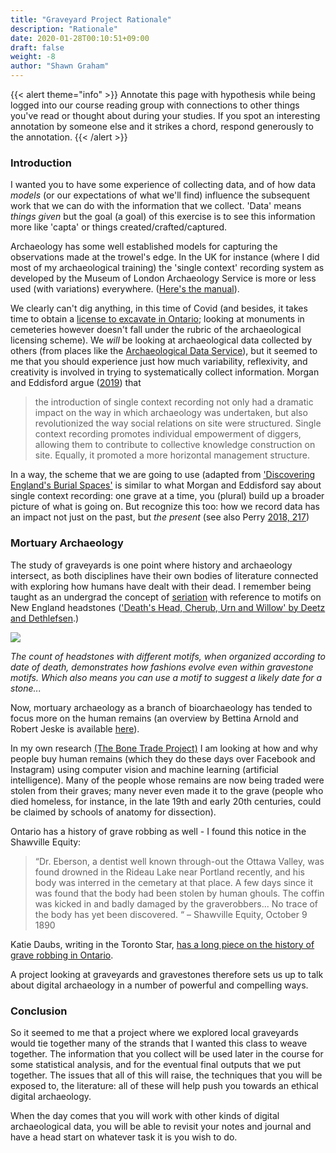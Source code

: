 ```yaml
---
title: "Graveyard Project Rationale"
description: "Rationale"
date: 2020-01-28T00:10:51+09:00
draft: false
weight: -8
author: "Shawn Graham"
---
```

{{< alert theme="info" >}}
Annotate this page with hypothesis while being logged into our course reading group with connections to other things you've read or thought about during your studies. If you spot an interesting annotation by someone else and it strikes a chord, respond generously to the annotation.
{{< /alert >}}

### Introduction

I wanted you to have some experience of collecting data, and of how data _models_ (or our expectations of what we'll find) influence the subsequent work that we can do with the information that we collect. 'Data' means _things given_ but the goal (a goal) of this exercise is to see this information more like 'capta' or things created/crafted/captured.

Archaeology has some well established models for capturing the observations made at the trowel's edge. In the UK for instance (where I did most of my archaeological training) the 'single context' recording system as developed by the Museum of London Archaeology Service is more or less used (with variations) everywhere. ([Here's the manual](https://achill-fieldschool.com/wp-content/uploads/2016/01/molasmanual942.pdf)).

We clearly can't dig anything, in this time of Covid (and besides, it takes time to obtain a [license to excavate in Ontario](http://www.mtc.gov.on.ca/en/archaeology/archaeology_licensing.shtml); looking at monuments in cemeteries however doesn't fall under the rubric of the archaeological licensing scheme). We _will_ be looking at archaeological data collected by others (from places like the [Archaeological Data Service](https://www.archaeologydataservice.ac.uk/)), but it seemed to me that you should experience just how much variability, reflexivity, and creativity is involved in trying to systematically collect information. Morgan and Eddisford argue ([2019](https://theanarchistlibrary.org/library/daniel-eddisford-and-colleen-morgan-single-context-archaeology-as-anarchist-praxis)) that

> the introduction of single context recording not only had a dramatic impact on the way in which archaeology was undertaken, but also revolutionized the way social relations on site were structured. Single context recording promotes individual empowerment of diggers, allowing them to contribute to collective knowledge construction on site. Equally, it promoted a more horizontal management structure.

In a way, the scheme that we are going to use (adapted from ['Discovering England's Burial Spaces'](http://debs.ac.uk/) is similar to what Morgan and Eddisford say about single context recording: one grave at a time, you (plural) build up a broader picture of what is going on. But recognize this too: how we record data has an impact not just on the past, but _the present_ (see also Perry [2018, 217](https://saraperry.files.wordpress.com/2018/08/perry_2018_whyareheritageinterpretersvoiceless.pdf))

### Mortuary Archaeology  

The study of graveyards is one point where history and archaeology intersect, as both disciplines have their own bodies of literature connected with exploring how humans have dealt with their dead. I remember being taught as an undergrad the concept of [seriation](https://en.wikipedia.org/wiki/Seriation_(archaeology)) with reference to motifs on New England headstones (['Death's Head, Cherub, Urn and Willow' by Deetz and Dethlefsen](http://www.histarch.illinois.edu/plymouth/deathshead.html).)

![](/images/graveyards/deathsheadfg1.jpg)

_The count of headstones with different motifs, when organized according to date of death, demonstrates how fashions evolve even within gravestone motifs. Which also means you can use a motif to suggest a likely date for a stone..._

Now, mortuary archaeology as a branch of bioarchaeology has tended to focus more on the human remains (an overview by Bettina Arnold and Robert Jeske is available [here](https://www.annualreviews.org/doi/full/10.1146/annurev-anthro-102313-025851)).

In my own research [(The Bone Trade Project)](https://bonetrade.github.io) I am looking at how and why people buy human remains (which they do these days over Facebook and Instagram) using computer vision and machine learning (artificial intelligence). Many of the people whose remains are now being traded were stolen from their graves; many never even made it to the grave (people who died homeless, for instance, in the late 19th and early 20th centuries, could be claimed by schools of anatomy for dissection).

Ontario has a history of grave robbing as well - I found this notice in the Shawville Equity:

> “Dr. Eberson, a dentist well known through-out the Ottawa Valley, was found drowned in the Rideau Lake near Portland recently, and his body was interred in the cemetary at that place. A few days since it was found that the body had been stolen by human ghouls. The coffin was kicked in and badly damaged by the graverobbers... No trace of the body has yet been discovered. “ – Shawville Equity, October 9 1890

Katie Daubs, writing in the Toronto Star, [has a long piece on the history of grave robbing in Ontario](https://www.thestar.com/news/canada/2019/10/24/to-study-a-body-first-you-had-to-dig-one-up-how-medical-students-in-canada-earned-a-ghoulish-reputation.html).

A project looking at graveyards and gravestones therefore sets us up to talk about digital archaeology in a number of powerful and compelling ways.

### Conclusion

So it seemed to me that a project where we explored local graveyards would tie together many of the strands that I wanted this class to weave together. The information that you collect will be used later in the course for some statistical analysis, and for the eventual final outputs that we put together. The issues that all of this will raise, the techniques that you will be exposed to, the literature: all of these will help push you towards an ethical digital archaeology.

When the day comes that you will work with other kinds of digital archaeological data, you will be able to revisit your notes and journal and have a head start on whatever task it is you wish to do.
